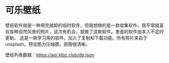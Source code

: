 # 可乐壁纸

壁纸软件就是一种用完就卸的临时软件，但我想做的是一款收集软件。我平常就喜欢各种自然风景的照片，这次有机会，就做了这款软件。里面的软件由本人不定时更新。 这是一款学习用的软件。加入了复制和下载功能。所有照片来自于unsplash。预览图为压缩图，原图很清晰。

壁纸列表数据：https://api.klbz.club/db.json